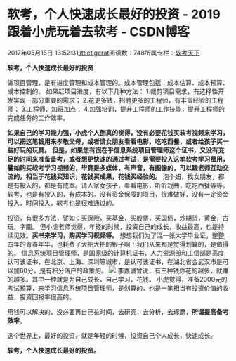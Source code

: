 
# 软考，个人快速成长最好的投资 - 2019跟着小虎玩着去软考 - CSDN博客

2017年05月15日 13:52:31[littletigerat](https://me.csdn.net/littletigerat)阅读数：748所属专栏：[软考天下](https://blog.csdn.net/column/details/15515.html)



**软考，个人快速成长最好的投资**

做项目管理，是有进度管理和成本管理的。成本管理包括：成本估算、成本预算、成本控制的。
如果赶项目进度，有以下几种方法：
1.裁剪项目需求，有选择性开发实现一部分重要的需求；
2.花更多钱，招聘更多的工程师，有丰富经验的工程师；
3.工程师，加班加点；
4.加强培训，提升工程师的工作技能，提升工程师的完成任务的工作效率。

**如果自己的学习能力强，小虎个人倒真的觉得，没有必要花钱买软考视频来学习，可以把这笔钱用来孝敬父母，或者请女朋友看看电影，吃吃西餐，或者给孩子买一些好玩的玩具。**
**但是，如果您有很在乎信息系统项目管理师这个证书，又没有充足的时间来准备备考，或者想更快速的通过考试，是需要投入这笔软考学习费用，譬如购买软考学习视频的，毕竟是多媒体，有声音，有图像的，可以跟老师互动交流的，相当于花钱买知识，花钱买成果，花钱买经验的。**
泡个妞，找女朋友，都是有投入的，都是有成本。请人家女孩子，看看电影，听听戏曲，吃吃西餐等等。
软考，也是有投入的，有成本的。没有资金保障的项目，很难做好，没有一定资金投入，时间投入，软考也是很难通过的。

投资，有很多方法，譬如：买保险，买基金，买股票，买国债，炒期货，黄金，古玩，字画。
但小虎老师觉得，年轻的时候，投资自己的成长，收益最高，也是持续见效。**买书来学习，购买学习视频等。**
想想我们为了混一张大学毕业证，整整四年的青春年华，也耗费了大把大把的银子啊！我们从来都是觉得划算的，是值得的。
信息系统项目管理师，是国家级的计算机证书，人力资源部和工信部是高度认可该证书，在北京、上海、深圳等城市，是认可该证书，在湖北省会武汉市是可以加60分，是有积分落户的政策的。
![](https://img-blog.csdn.net/20170515135817007?watermark/2/text/aHR0cDovL2Jsb2cuY3Nkbi5uZXQvbGl0dGxldGlnZXJhdA==/font/5a6L5L2T/fontsize/400/fill/I0JBQkFCMA==/dissolve/70/gravity/SouthEast)
李嘉诚曾说，有三种钱你花的越多，就赚的越多。其中一种就是为自己成长，自己学习，花钱。
小虎觉得，准备2000元的考试预算，来学习信息系统项目管理师，是划算的，也是一笔相当有投资价值的收益，投资回报率很高的。

用钱可以解决的，没必要再自己花时间，去研究，去分析，去琢磨，**所谓提高备考效率**。

这个世界上，最好的投资，就是年轻的时候，投资自己个人成长，快速成长。

**软考，个人快速成长最好的投资。**

